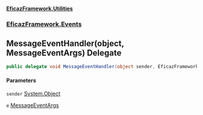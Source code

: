 #### [EficazFramework.Utilities](EficazFrameworkUtilities.md 'EficazFramework Utilities')
### [EficazFramework.Events](EficazFrameworkUtilities.md#EficazFramework.Events 'EficazFramework.Events')

## MessageEventHandler(object, MessageEventArgs) Delegate

```csharp
public delegate void MessageEventHandler(object sender, EficazFramework.Events.MessageEventArgs e);
```
#### Parameters

<a name='EficazFramework.Events.MessageEventHandler(object,EficazFramework.Events.MessageEventArgs).sender'></a>

`sender` [System.Object](https://docs.microsoft.com/en-us/dotnet/api/System.Object 'System.Object')

<a name='EficazFramework.Events.MessageEventHandler(object,EficazFramework.Events.MessageEventArgs).e'></a>

`e` [MessageEventArgs](EficazFramework.Events/MessageEventArgs.md 'EficazFramework.Events.MessageEventArgs')